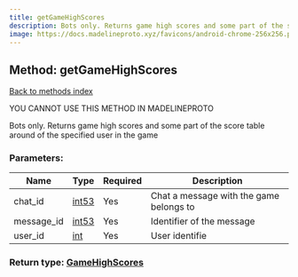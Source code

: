 ```yaml
---
title: getGameHighScores
description: Bots only. Returns game high scores and some part of the score table around of the specified user in the game
image: https://docs.madelineproto.xyz/favicons/android-chrome-256x256.png
---
```

## Method: getGameHighScores  
[Back to methods index](index.md)


YOU CANNOT USE THIS METHOD IN MADELINEPROTO


Bots only. Returns game high scores and some part of the score table around of the specified user in the game

### Parameters:

| Name     |    Type       | Required | Description |
|----------|---------------|----------|-------------|
|chat\_id|[int53](../types/int53.md) | Yes|Chat a message with the game belongs to|
|message\_id|[int53](../types/int53.md) | Yes|Identifier of the message|
|user\_id|[int](../types/int.md) | Yes|User identifie|


### Return type: [GameHighScores](../types/GameHighScores.md)

